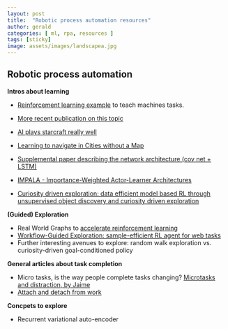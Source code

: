 ```yaml
---
layout: post
title:  "Robotic process automation resources"
author: gerald
categories: [ ml, rpa, resources ]
tags: [sticky]
image: assets/images/landscapea.jpg
---
```


Robotic process automation
---

**Intros about learning**

* [Reinforcement learning example](https://deepmind.com/research/publications/playing-atari-deep-reinforcement-learning/ ) to teach machines tasks. 
* [More recent publication on this topic](https://arxiv.org/abs/1901.00943v1)
* [AI plays starcraft really well](https://deepmind.com/blog/alphastar-mastering-real-time-strategy-game-starcraft-ii/)
* [Learning to navigate in Cities without a Map](https://deepmind.com/blog/article/learning-to-navigate-cities-without-a-map )
* [Supplemental paper describing the network architecture (cov net + LSTM)](https://github.com/deepmind/streetlearn) 

* [IMPALA - Importance-Weighted Actor-Learner Architectures](https://deepmind.com/blog/article/impala-scalable-distributed-deeprl-dmlab-30)
* [Curiosity driven exploration: data efficient model based RL through unsupervised object discovery and curiosity driven exploration](https://deepmind.com/research/publications/COBRA-Data-Efficient-Model-Based-RL)

**(Guided) Exploration**

* Real World Graphs to [accelerate reinforcement learning](https://arxiv.org/pdf/1907.00664.pdf)
* [Workflow-Guided Exploration: sample-efficient RL agent for web tasks](
https://github.com/stanfordnlp/wge)
* Further interesting avenues to explore: random walk exploration vs. curiosity-driven goal-conditioned policy

**General articles about task completion**
* Micro tasks, is the way people complete tasks changing? [Microtasks and distraction, by Jaime](https://www.fastcompany.com/90401814/microsoft-is-designing-ai-powered-next-gen-tools-for-the-age-of-distraction)
* [Attach and detach from work](http://teevan.org/publications/papers/chi18-switch.pdf) 

**Concpets to explore**
* Recurrent variational auto-encoder
